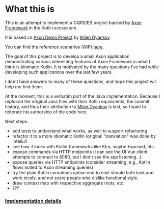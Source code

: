 # What this is

This is an attempt to implement a CQRS/ES project backed by [Axon Framework](https://www.axoniq.io) in the Kotlin ecosystem. 

It is based on [Axon Demo Project](https://github.com/azzazzel/scsc) by [Milen Dyankov](https://github.com/azzazzel).

You can find the reference scenarios (WiP) [here](docs/ReferenceScenarios.md).

The goal of this project is to develop a small Axon application demonstrating various interesting features of Axon Framework
in what I think is idiomatic Kotlin. It is motivated by the many questions I've had while developing such applications 
over the last few years.

I don't have answers to many of these questions, and hope this project will help me find them. 

At the moment, this is a verbatim port of the Java implementation. 
Because I _replaced_ the original Java files with their Kotlin equivalents, the commit history,
and thus their attribution to [Milen Dyankov](https://github.com/azzazzel) is lost, so I want to 
reiterate his authorship of the code here.

Next steps:
- add tests to understand what works, as well to support refactoring
- refactor it to a more idiomatic Kotlin (original "translation" was done by IntelliJ)
- see how it looks with Kotlin frameworks like Ktor, maybe Exposed, etc. 
- expose commands via HTTP endpoints (I can see the UI Vue client attempts to connect to 8080, but I don't see the app listening...)
- expose queries via HTTP endpoints (consider streaming, e.g., Kotlin flows mated to Axon streaming queries)
- try the plain Kotlin coroutines option end to end: should both look and work nicely, and not scare people who dislike functional style.
- draw context map with respective aggregate roots, etc. 
- ???

### [Implementation details](docs/ImplementationDetails.md)


